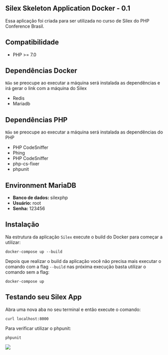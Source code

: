 ## Silex Skeleton Application Docker - 0.1

Essa aplicação foi criada para ser utilizada no curso de Silex do PHP Conference Brasil.

## Compatibilidade

* PHP >= 7.0

## Dependências Docker

`Não` se preocupe ao executar a máquina será instalada as dependências e irá gerar o link com a máquina do Silex

* Redis
* Mariadb
 
## Dependências PHP

`Não` se preocupe ao executar a máquina será instalada as dependências do PHP

* PHP CodeSniffer
* Phing
* PHP CodeSniffer
* php-cs-fixer
* phpunit
 
## Environment MariaDB

* **Banco de dados:** silexphp
* **Usuário:** root
* **Senha:** 123456

## Instalação

Na estrutura da aplicação `Silex` execute o build do Docker para começar a utilizar:


    docker-compose up --build

Depois que realizar o build da aplicação você não precisa mais executar o comando com a flag `--build` nas próxima execução
basta utilizar o comando sem a flag:


    docker-compose up

## Testando seu Silex App

Abra uma nova aba no seu terminal e então execute o comando:

```
curl localhost:8000
```

Para verificar utilizar o phpunit:

```
phpunit
```

![](http://gifsec.com/wp-content/uploads/GIF/2014/03/Thumbs-UP-kid-gifs.gif?gs=a)